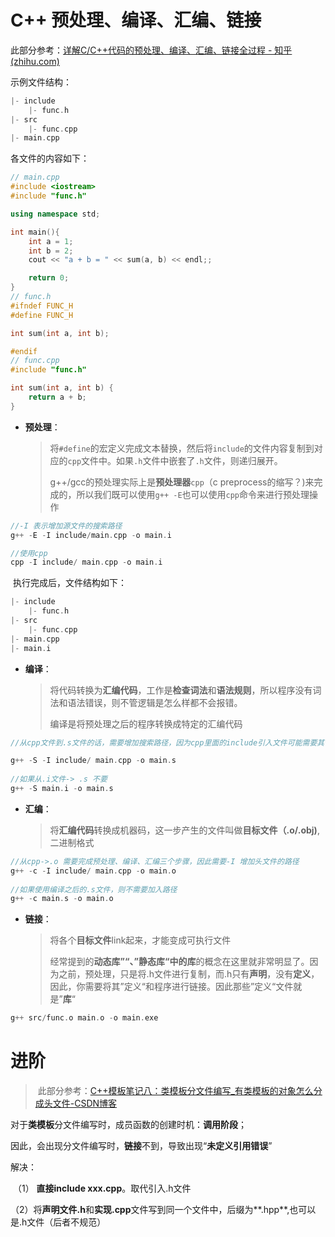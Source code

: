 # C++ 预处理、编译、汇编、链接

此部分参考：[详解C/C++代码的预处理、编译、汇编、链接全过程 - 知乎 (zhihu.com)](https://zhuanlan.zhihu.com/p/618037867)

示例文件结构：

```c++
|- include
    |- func.h
|- src
    |- func.cpp
|- main.cpp
```

各文件的内容如下：

```c++
// main.cpp
#include <iostream>
#include "func.h"

using namespace std;

int main(){
    int a = 1;
    int b = 2;
    cout << "a + b = " << sum(a, b) << endl;; 

    return 0;
}
// func.h
#ifndef FUNC_H
#define FUNC_H

int sum(int a, int b);

#endif
// func.cpp
#include "func.h"

int sum(int a, int b) {
    return a + b;
}
```

- **预处理**：

  >  将`#define`的宏定义完成文本替换，然后将`include`的文件内容复制到对应的`cpp`文件中。如果`.h`文件中嵌套了`.h`文件，则递归展开。
  >
  > g++/gcc的预处理实际上是**预处理器**`cpp`（c preprocess的缩写？)来完成的，所以我们既可以使用`g++ -E`也可以使用`cpp`命令来进行预处理操作

```c++
//-I 表示增加源文件的搜索路径
g++ -E -I include/main.cpp -o main.i

//使用cpp
cpp -I include/ main.cpp -o main.i
```

​		执行完成后，文件结构如下：

```c++
|- include
    |- func.h
|- src
    |- func.cpp
|- main.cpp
|- main.i
```



- **编译**：

  >  将代码转换为**汇编代码**，工作是**检查词法**和**语法规则**，所以程序没有词法和语法错误，则不管逻辑是怎么样都不会报错。
  >
  > 编译是将预处理之后的程序转换成特定的汇编代码

```c++
//从cpp文件到.s文件的话，需要增加搜索路径，因为cpp里面的include引入文件可能需要其他路径

g++ -S -I include/ main.cpp -o main.s
    
//如果从.i文件-> .s 不要
g++ -S main.i -o main.s
```



- **汇编**：

  > 将**汇编代码**转换成机器码，这一步产生的文件叫做**目标文件（.o/.obj)**,二进制格式

```c++
//从cpp->.o 需要完成预处理、编译、汇编三个步骤，因此需要-I 增加头文件的路径
g++ -c -I include/ main.cpp -o main.o
    
//如果使用编译之后的.s文件，则不需要加入路径
g++ -c main.s -o main.o
```



- **链接**：

  > 将各个**目标文件**link起来，才能变成可执行文件
  >
  > 经常提到的**动态库”“、”静态库“中的库**的概念在这里就非常明显了。因为之前，预处理，只是将.h文件进行复制，而.h只有**声明**，没有**定义**，因此，你需要将其”定义“和程序进行链接。因此那些”定义“文件就是”**库**“

```c++
g++ src/func.o main.o -o main.exe
```



# 进阶

> ​	此部分参考：[C++模板笔记八：类模板分文件编写_有类模板的对象怎么分成头文件-CSDN博客](https://blog.csdn.net/xiaoyaolangwj/article/details/122734302)

对于**类模板**分文件编写时，成员函数的创建时机：**调用阶段**；

因此，会出现分文件编写时，**链接**不到，导致出现“**未定义引用错误**”

解决：

​			（1） **直接include  xxx.cpp**。取代引入.h文件

​			（2）将**声明文件.h**和**实现.cpp**文件写到同一个文件中，后缀为**.hpp**,也可以是.h文件（后者不规范）